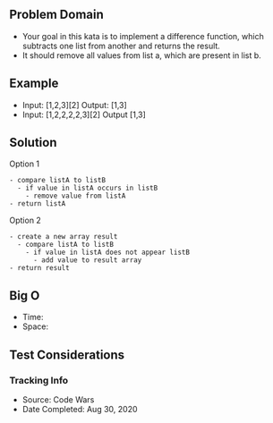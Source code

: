 ## Problem Domain

- Your goal in this kata is to implement a difference function, which subtracts one list from another and returns the result. 
- It should remove all values from list a, which are present in list b.

## Example

- Input: [1,2,3][2]  Output: [1,3]
- Input: [1,2,2,2,2,3][2]  Output [1,3]

## Solution

Option 1

    - compare listA to listB
      - if value in listA occurs in listB
        - remove value from listA
    - return listA

Option 2

    - create a new array result
      - compare listA to listB
        - if value in listA does not appear listB
          - add value to result array
    - return result

## Big O

- Time: 
- Space: 

## Test Considerations


### Tracking Info

- Source: Code Wars
- Date Completed: Aug 30, 2020